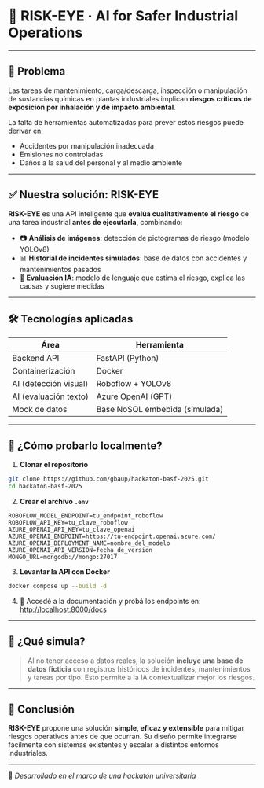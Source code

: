 # 🧠 RISK-EYE · AI for Safer Industrial Operations

---

## 🧪 Problema

Las tareas de mantenimiento, carga/descarga, inspección o manipulación de sustancias químicas en plantas industriales implican **riesgos críticos de exposición por inhalación y de impacto ambiental**.

La falta de herramientas automatizadas para prever estos riesgos puede derivar en:

- Accidentes por manipulación inadecuada
- Emisiones no controladas
- Daños a la salud del personal y al medio ambiente

---

## ✅ Nuestra solución: **RISK-EYE**

**RISK-EYE** es una API inteligente que **evalúa cualitativamente el riesgo** de una tarea industrial **antes de ejecutarla**, combinando:

- 📷 **Análisis de imágenes**: detección de pictogramas de riesgo (modelo YOLOv8)
- 📊 **Historial de incidentes simulados**: base de datos con accidentes y mantenimientos pasados
- 🧠 **Evaluación IA**: modelo de lenguaje que estima el riesgo, explica las causas y sugiere medidas

---

## 🛠️ Tecnologías aplicadas

| Área                  | Herramienta                    |
| --------------------- | ------------------------------ |
| Backend API           | FastAPI (Python)               |
| Containerización      | Docker                         |
| AI (detección visual) | Roboflow + YOLOv8              |
| AI (evaluación texto) | Azure OpenAI (GPT)             |
| Mock de datos         | Base NoSQL embebida (simulada) |

---

## 🚀 ¿Cómo probarlo localmente?

1. **Clonar el repositorio**

```bash
git clone https://github.com/gbaup/hackaton-basf-2025.git
cd hackaton-basf-2025
```

2. **Crear el archivo `.env`**

```env
ROBOFLOW_MODEL_ENDPOINT=tu_endpoint_roboflow
ROBOFLOW_API_KEY=tu_clave_roboflow
AZURE_OPENAI_API_KEY=tu_clave_openai
AZURE_OPENAI_ENDPOINT=https://tu-endpoint.openai.azure.com/
AZURE_OPENAI_DEPLOYMENT_NAME=nombre_del_modelo
AZURE_OPENAI_API_VERSION=fecha_de_version
MONGO_URL=mongodb://mongo:27017
```

3. **Levantar la API con Docker**

```bash
docker compose up --build -d
```

4. 📎 Accedé a la documentación y probá los endpoints en: [http://localhost:8000/docs](http://localhost:8000/docs)

---

## 🧪 ¿Qué simula?

> Al no tener acceso a datos reales, la solución **incluye una base de datos ficticia** con registros históricos de incidentes, mantenimientos y tareas por tipo. Esto permite a la IA contextualizar mejor los riesgos.

---

## 📌 Conclusión

**RISK-EYE** propone una solución **simple, eficaz y extensible** para mitigar riesgos operativos antes de que ocurran. Su diseño permite integrarse fácilmente con sistemas existentes y escalar a distintos entornos industriales.

---

🧠 _Desarrollado en el marco de una hackatón universitaria_
